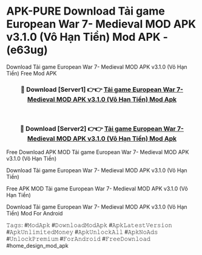 # APK-PURE Download Tải game European War 7- Medieval MOD APK v3.1.0 (Vô Hạn Tiền) Mod APK - (e63ug)
Download Tải game European War 7- Medieval MOD APK v3.1.0 (Vô Hạn Tiền) Free Mod APK

<div align="center">
<h3>🔴 Download [Server1] 👉👉 <a href="https://apk-comot.site?title=Tải_game_European_War_7-_Medieval_MOD_APK_v3.1.0_(Vô_Hạn_Tiền)">Tải game European War 7- Medieval MOD APK v3.1.0 (Vô Hạn Tiền) Mod Apk</a></h3><br>

<h3>🔴 Download [Server2] 👉👉 <a href="https://apk-comot.site?title=Tải_game_European_War_7-_Medieval_MOD_APK_v3.1.0_(Vô_Hạn_Tiền)">Tải game European War 7- Medieval MOD APK v3.1.0 (Vô Hạn Tiền) Mod Apk</a></h3>
</div>


Free Download APK MOD Tải game European War 7- Medieval MOD APK v3.1.0 (Vô Hạn Tiền)

Download Tải game European War 7- Medieval MOD APK v3.1.0 (Vô Hạn Tiền) 

Free APK MOD Tải game European War 7- Medieval MOD APK v3.1.0 (Vô Hạn Tiền) 

Download Tải game European War 7- Medieval MOD APK v3.1.0 (Vô Hạn Tiền) Mod For Android

𝚃𝚊𝚐𝚜: #𝙼𝚘𝚍𝙰𝚙𝚔 #𝙳𝚘𝚠𝚗𝚕𝚘𝚊𝚍𝙼𝚘𝚍𝙰𝚙𝚔 #𝙰𝚙𝚔𝙻𝚊𝚝𝚎𝚜𝚝𝚅𝚎𝚛𝚜𝚒𝚘𝚗 #𝙰𝚙𝚔𝚄𝚗𝚕𝚒𝚖𝚒𝚝𝚎𝚍𝙼𝚘𝚗𝚎𝚢 #𝙰𝚙𝚔𝚄𝚗𝚕𝚘𝚌𝚔𝙰𝚕𝚕 #𝙰𝚙𝚔𝙽𝚘𝙰𝚍𝚜 #𝚄𝚗𝚕𝚘𝚌𝚔𝙿𝚛𝚎𝚖𝚒𝚞𝚖 #𝙵𝚘𝚛𝙰𝚗𝚍𝚛𝚘𝚒𝚍 #𝙵𝚛𝚎𝚎𝙳𝚘𝚠𝚗𝚕𝚘𝚊𝚍 #home_design_mod_apk